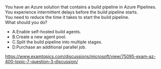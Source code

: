 You have an Azure solution that contains a build pipeline in Azure Pipelines.<br/>You experience intermittent delays before the build pipeline starts.<br/>You need to reduce the time it takes to start the build pipeline.<br/>What should you do?<br/><ul><li class="multi-choice-item"><span class="multi-choice-letter" data-choice-letter="A">A.</span>Enable self-hosted build agents.</li><li class="multi-choice-item"><span class="multi-choice-letter" data-choice-letter="B">B.</span>Create a new agent pool.</li><li class="multi-choice-item"><span class="multi-choice-letter" data-choice-letter="C">C.</span>Split the build pipeline into multiple stages.</li><li class="multi-choice-item correct-hidden"><span class="multi-choice-letter" data-choice-letter="D">D.</span>Purchase an additional parallel job.</li></ul><p><a href="https://www.examtopics.com/discussions/microsoft/view/75095-exam-az-400-topic-7-question-3-discussion/">https://www.examtopics.com/discussions/microsoft/view/75095-exam-az-400-topic-7-question-3-discussion/</a></p><script src="https://giscus.app/client.js"                    data-repo="azsamples/az204"                    data-repo-id="R_kgDOMRXzDQ"                    data-category="General"                    data-category-id="DIC_kwDOMRXzDc4Cgi27"                    data-mapping="pathname"                    data-strict="0"                    data-reactions-enabled="0"                    data-emit-metadata="0"                    data-input-position="bottom"                    data-theme="preferred_color_scheme"                    data-lang="en"                    crossorigin="anonymous"                    async>                    </script>